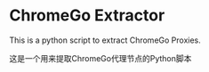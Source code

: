 # ChromeGo Extractor

This is a python script to extract ChromeGo Proxies. 

这是一个用来提取ChromeGo代理节点的Python脚本
